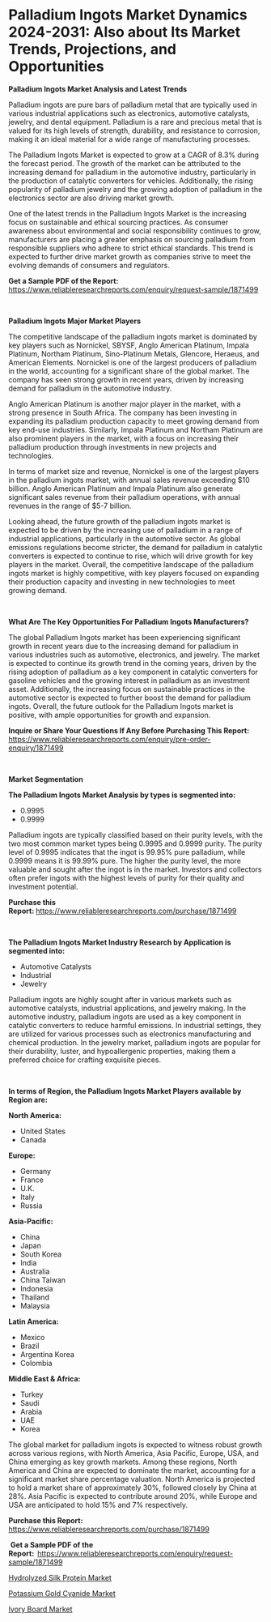 <p><h1>Palladium Ingots Market Dynamics 2024-2031: Also about Its Market Trends, Projections, and Opportunities</h1></p><p><strong>Palladium Ingots Market Analysis and Latest Trends</strong></p>
<p><p>Palladium ingots are pure bars of palladium metal that are typically used in various industrial applications such as electronics, automotive catalysts, jewelry, and dental equipment. Palladium is a rare and precious metal that is valued for its high levels of strength, durability, and resistance to corrosion, making it an ideal material for a wide range of manufacturing processes.</p><p>The Palladium Ingots Market is expected to grow at a CAGR of 8.3% during the forecast period. The growth of the market can be attributed to the increasing demand for palladium in the automotive industry, particularly in the production of catalytic converters for vehicles. Additionally, the rising popularity of palladium jewelry and the growing adoption of palladium in the electronics sector are also driving market growth.</p><p>One of the latest trends in the Palladium Ingots Market is the increasing focus on sustainable and ethical sourcing practices. As consumer awareness about environmental and social responsibility continues to grow, manufacturers are placing a greater emphasis on sourcing palladium from responsible suppliers who adhere to strict ethical standards. This trend is expected to further drive market growth as companies strive to meet the evolving demands of consumers and regulators.</p></p>
<p><strong>Get a Sample PDF of the Report:&nbsp;</strong> <a href="https://www.reliableresearchreports.com/enquiry/request-sample/1871499">https://www.reliableresearchreports.com/enquiry/request-sample/1871499</a></p>
<p>&nbsp;</p>
<p><strong>Palladium Ingots Major Market Players</strong></p>
<p><p>The competitive landscape of the palladium ingots market is dominated by key players such as Nornickel, SBYSF, Anglo American Platinum, Impala Platinum, Northam Platinum, Sino-Platinum Metals, Glencore, Heraeus, and American Elements. Nornickel is one of the largest producers of palladium in the world, accounting for a significant share of the global market. The company has seen strong growth in recent years, driven by increasing demand for palladium in the automotive industry.</p><p>Anglo American Platinum is another major player in the market, with a strong presence in South Africa. The company has been investing in expanding its palladium production capacity to meet growing demand from key end-use industries. Similarly, Impala Platinum and Northam Platinum are also prominent players in the market, with a focus on increasing their palladium production through investments in new projects and technologies.</p><p>In terms of market size and revenue, Nornickel is one of the largest players in the palladium ingots market, with annual sales revenue exceeding $10 billion. Anglo American Platinum and Impala Platinum also generate significant sales revenue from their palladium operations, with annual revenues in the range of $5-7 billion.</p><p>Looking ahead, the future growth of the palladium ingots market is expected to be driven by the increasing use of palladium in a range of industrial applications, particularly in the automotive sector. As global emissions regulations become stricter, the demand for palladium in catalytic converters is expected to continue to rise, which will drive growth for key players in the market. Overall, the competitive landscape of the palladium ingots market is highly competitive, with key players focused on expanding their production capacity and investing in new technologies to meet growing demand.</p></p>
<p>&nbsp;</p>
<p><strong>What Are The Key Opportunities For Palladium Ingots Manufacturers?</strong></p>
<p><p>The global Palladium Ingots market has been experiencing significant growth in recent years due to the increasing demand for palladium in various industries such as automotive, electronics, and jewelry. The market is expected to continue its growth trend in the coming years, driven by the rising adoption of palladium as a key component in catalytic converters for gasoline vehicles and the growing interest in palladium as an investment asset. Additionally, the increasing focus on sustainable practices in the automotive sector is expected to further boost the demand for palladium ingots. Overall, the future outlook for the Palladium Ingots market is positive, with ample opportunities for growth and expansion.</p></p>
<p><strong>Inquire or Share Your Questions If Any Before Purchasing This Report:</strong> <a href="https://www.reliableresearchreports.com/enquiry/pre-order-enquiry/1871499">https://www.reliableresearchreports.com/enquiry/pre-order-enquiry/1871499</a></p>
<p>&nbsp;</p>
<p><strong>Market Segmentation</strong></p>
<p><strong>The Palladium Ingots Market Analysis by types is segmented into:</strong></p>
<p><ul><li>0.9995</li><li>0.9999</li></ul></p>
<p><p>Palladium ingots are typically classified based on their purity levels, with the two most common market types being 0.9995 and 0.9999 purity. The purity level of 0.9995 indicates that the ingot is 99.95% pure palladium, while 0.9999 means it is 99.99% pure. The higher the purity level, the more valuable and sought after the ingot is in the market. Investors and collectors often prefer ingots with the highest levels of purity for their quality and investment potential.</p></p>
<p><strong>Purchase this Report:&nbsp;</strong><a href="https://www.reliableresearchreports.com/purchase/1871499">https://www.reliableresearchreports.com/purchase/1871499</a></p>
<p>&nbsp;</p>
<p><strong>The Palladium Ingots Market Industry Research by Application is segmented into:</strong></p>
<p><ul><li>Automotive Catalysts</li><li>Industrial</li><li>Jewelry</li></ul></p>
<p><p>Palladium ingots are highly sought after in various markets such as automotive catalysts, industrial applications, and jewelry making. In the automotive industry, palladium ingots are used as a key component in catalytic converters to reduce harmful emissions. In industrial settings, they are utilized for various processes such as electronics manufacturing and chemical production. In the jewelry market, palladium ingots are popular for their durability, luster, and hypoallergenic properties, making them a preferred choice for crafting exquisite pieces.</p></p>
<p>&nbsp;</p>
<p><strong>In terms of Region, the Palladium Ingots Market Players available by Region are:</strong></p>
<p>
    <p> <strong> North America: </strong>
        <ul>
            <li>United States</li>
            <li>Canada</li>
        </ul>
        </p> 
    <p> <strong> Europe: </strong>
        <ul>
            <li>Germany</li>
            <li>France</li>
            <li>U.K.</li>
            <li>Italy</li>
            <li>Russia</li>
        </ul>
        </p> 
    <p> <strong> Asia-Pacific: </strong>
        <ul>
            <li>China</li>
            <li>Japan</li>
            <li>South Korea</li>
            <li>India</li>
            <li>Australia</li>
            <li>China Taiwan</li>
            <li>Indonesia</li>
            <li>Thailand</li>
            <li>Malaysia</li>
        </ul>
        </p> 
    <p> <strong> Latin America: </strong>
        <ul>
            <li>Mexico</li>
            <li>Brazil</li>
            <li>Argentina Korea</li>
            <li>Colombia</li>
        </ul>
        </p> 
    <p> <strong> Middle East & Africa: </strong>
        <ul>
            <li>Turkey</li>
            <li>Saudi</li>
            <li>Arabia</li>
            <li>UAE</li>
            <li>Korea</li>
        </ul>
    </p>
    </p>
<p><p>The global market for palladium ingots is expected to witness robust growth across various regions, with North America, Asia Pacific, Europe, USA, and China emerging as key growth markets. Among these regions, North America and China are expected to dominate the market, accounting for a significant market share percentage valuation. North America is projected to hold a market share of approximately 30%, followed closely by China at 28%. Asia Pacific is expected to contribute around 20%, while Europe and USA are anticipated to hold 15% and 7% respectively.</p></p>
<p><strong>Purchase this Report: </strong><a href="https://www.reliableresearchreports.com/purchase/1871499">https://www.reliableresearchreports.com/purchase/1871499</a></p>
<p>&nbsp;<strong>Get a Sample PDF of the Report:&nbsp;&nbsp;</strong><a href="https://www.reliableresearchreports.com/enquiry/request-sample/1871499">https://www.reliableresearchreports.com/enquiry/request-sample/1871499</a></p>
<p><strong></strong></p>
<p><p><a href="https://cute-banjo-8ca.notion.site/Hydrolyzed-Silk-Protein-Market-Provides-a-Comprehensive-Analysis-Including-a-Macro-Overview-of-the-M-532b81e583474f3f8f2a9b4c75fab133">Hydrolyzed Silk Protein Market</a></p><p><a href="https://github.com/lataunyatinikmelvin59ilbd0dv/Market-Research-Report-List-1/blob/main/potassium-gold-cyanide-market.md">Potassium Gold Cyanide Market</a></p><p><a href="https://unruly-ladybug-44b.notion.site/Ivory-Board-Market-Challenges-Opportunities-and-Growth-Drivers-and-Major-Market-Players-forecaste-16312551700f4efa90aec86c860e8054">Ivory Board Market</a></p></p>